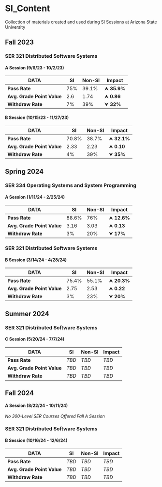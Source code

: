 # SI_Content
Collection of materials created and used during SI Sessions at Arizona State University 



## Fall 2023 ##
### SER 321 Distributed Software Systems ###
#### A Session (9/6/23 - 10/2/23) ####
| DATA                       | **SI** | **Non-SI** | **Impact**         |
|----------------------------|--------|------------|--------------------|
| **Pass Rate**              | 75%    | 39.1%      | &#x2B9D; **35.9%** |
| **Avg. Grade Point Value** | 2.6    | 1.74       | &#x2B9D; **0.86**  |
| **Withdraw Rate**          | 7%     | 39%        | &#x2B9F; **32%**   |  
  
    

#### B Session (10/15/23 - 11/27/23) ####

| DATA                       | **SI** | **Non-SI** | **Impact**         |
|----------------------------|--------|------------|--------------------|
| **Pass Rate**              | 70.8%  | 38.7%      | &#x2B9D; **32.1%** |
| **Avg. Grade Point Value** | 2.33   | 2.23       | &#x2B9D; **0.10**  |
| **Withdraw Rate**          | 4%     | 39%        | &#x2B9F; **35%**   |




## Spring 2024 ##
### SER 334 Operating Systems and System Programming ###
#### A Session (1/11/24 - 2/25/24) ####

| DATA                       | **SI** | **Non-SI** | **Impact**         |
|----------------------------|--------|------------|--------------------|
| **Pass Rate**              | 88.6%  | 76%        | &#x2B9D; **12.6%** |
| **Avg. Grade Point Value** | 3.16   | 3.03       | &#x2B9D; **0.13**  |
| **Withdraw Rate**          | 3%     | 20%        | &#x2B9F; **17%**   |

### SER 321 Distributed Software Systems ###
#### B Session (3/14/24 - 4/28/24) ####

| DATA                       | **SI** | **Non-SI** | **Impact**         |
|----------------------------|--------|------------|--------------------|
| **Pass Rate**              | 75.4%  | 55.1%      | &#x2B9D; **20.3%** |
| **Avg. Grade Point Value** | 2.75   | 2.53       | &#x2B9D; **0.22**  |
| **Withdraw Rate**          | 3%     | 23%        | &#x2B9F; **20%**   |

## Summer 2024 ##
### SER 321 Distributed Software Systems ###
#### C Session (5/20/24 - 7/7/24) ####

| DATA                       | **SI** | **Non-SI** | **Impact** |
|----------------------------|--------|------------|------------|
| **Pass Rate**              | _TBD_  | _TBD_      | _TBD_      |
| **Avg. Grade Point Value** | _TBD_  | _TBD_      | _TBD_      |
| **Withdraw Rate**          | _TBD_  | _TBD_      | _TBD_      |

## Fall 2024 ##
#### A Session (8/22/24 - 10/11/24) ####
_No 300-Level SER Courses Offered Fall A Session_  

### SER 321 Distributed Software Systems ###
#### B Session (10/16/24 - 12/6/24) ####

| DATA                       | **SI** | **Non-SI** | **Impact** |
|----------------------------|--------|------------|------------|
| **Pass Rate**              | _TBD_  | _TBD_      | _TBD_      |
| **Avg. Grade Point Value** | _TBD_  | _TBD_      | _TBD_      |
| **Withdraw Rate**          | _TBD_  | _TBD_      | _TBD_      |
